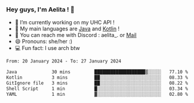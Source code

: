 ### Hey guys, I'm Aelita ! 👋

- 🔭 I’m currently working on my UHC API !
- 🌱 My main languages are [Java](https://www.oracle.com/java/) and [Kotlin](https://kotlinlang.org/) !
- 💬 You can reach me with Discord : aelita_. or [Mail](mailto:pro.shinobuu@gmail.com)
- 😄 Pronouns: she/her :) 
- 💻 Fun fact: I use arch btw

<!--START_SECTION:waka-->

```txt
From: 20 January 2024 - To: 27 January 2024

Java             30 mins         ███████████████████▒░░░░░   77.10 %
Kotlin           3 mins          ██░░░░░░░░░░░░░░░░░░░░░░░   08.33 %
GitIgnore file   3 mins          ██░░░░░░░░░░░░░░░░░░░░░░░   08.22 %
Shell Script     1 min           █░░░░░░░░░░░░░░░░░░░░░░░░   03.34 %
YAML             1 min           ▓░░░░░░░░░░░░░░░░░░░░░░░░   02.80 %
```

<!--END_SECTION:waka-->
